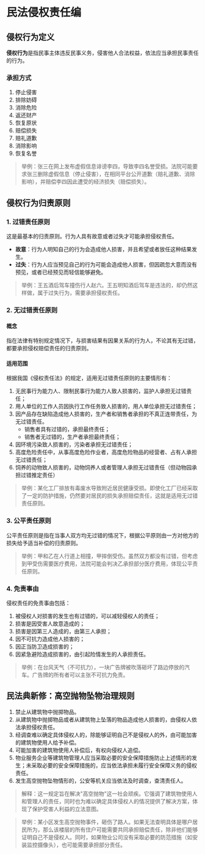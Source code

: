 # 民法侵权责任编


## 侵权行为定义

**侵权行为**是指民事主体违反民事义务，侵害他人合法权益，依法应当承担民事责任的行为。

### 承担方式

1. 停止侵害
2. 排除妨碍
3. 消除危险
4. 返还财产
5. 恢复原状
6. 赔偿损失
7. 赔礼道歉
8. 消除影响
9. 恢复名誉

> 举例：张三在网上发布虚假信息诽谤李四，导致李四名誉受损。法院可能要求张三删除虚假信息（停止侵害），在相同平台公开道歉（赔礼道歉、消除影响），并赔偿李四因此遭受的经济损失（赔偿损失）。

## 侵权行为归责原则

### 1. 过错责任原则

这是最基本的归责原则。行为人具有故意或者过失才可能承担侵权责任。

- **故意**：行为人明知自己的行为会造成他人损害，并且希望或者放任这种结果发生。
- **过失**：行为人应当预见自己的行为可能会造成他人损害，但因疏忽大意而没有预见，或者已经预见而轻信能够避免。

> 举例：王五酒后驾车撞伤行人赵六。王五明知酒后驾车是违法的，却仍然这样做，属于过失行为，需要承担侵权责任。

### 2. 无过错责任原则

#### 概念

指在法律有特别规定情况下，与损害结果有因果关系的行为人，不论其有无过错，都要承担侵权赔偿责任的归责原则。

#### 适用范围

根据我国《侵权责任法》的规定，适用无过错责任原则的主要情形有：

1. 无民事行为能力人、限制民事行为能力人致人损害的，监护人承担无过错责任；
2. 用人单位的工作人员因执行工作任务致人损害的，用人单位承担无过错责任；
3. 因产品存在缺陷造成他人损害的，生产者和销售者承担的不真正连带责任，为无过错责任。
   - 销售者具有过错的，承担最终责任；
   - 销售者无过错的，生产者承担最终责任；
4. 因环境污染致人损害的，污染者承担无过错责任；
5. 高度危险责任中，从事高度危险作业者，高度危险物品的经营者、占有人承担无过错责任；
6. 饲养的动物致人损害的，动物饲养人或者管理人承担无过错责任（但动物园承担过错推定责任）

> 举例：某化工厂排放有毒废水导致附近居民健康受损。即使化工厂已经采取了一定的防护措施，仍然要对居民的损失承担赔偿责任，这就是适用无过错责任原则。

### 3. 公平责任原则

公平责任原则是指在当事人双方均无过错的情况下，根据公平原则由一方对他方的损失给予适当补偿的归责原则。

> 举例：甲和乙在人行道上相撞，甲摔倒受伤。虽然双方都没有过错，但考虑到甲受伤需要医疗费用，法院可能会判决乙承担部分医疗费用，体现公平责任原则。

### 4. 免责事由

侵权责任的免责事由包括：

1. 被侵权人对损害的发生也有过错的，可以减轻侵权人的责任；
2. 损害是因受害人故意造成的；
3. 损害是因第三人造成的，由第三人承担；
4. 因不可抗力造成他人损害的；
5. 因正当防卫造成损害的；
6. 因紧急避险造成损害的，由引起险情发生的人承担责任。

> 举例：在台风天气（不可抗力），一块广告牌被吹落砸坏了路边停放的汽车。广告牌的所有者可以主张不可抗力免责。

## 民法典新修：高空抛物坠物治理规则

1. 禁止从建筑物中抛掷物品。
2. 从建筑物中抛掷物品或者从建筑物上坠落的物品造成他人损害的，由侵权人依法承担侵权责任。
3. 经调查难以确定具体侵权人的，除能够证明自己不是侵权人的外，由可能加害的建筑物使用人给予补偿。
4. 可能加害的建筑物使用人补偿后，有权向侵权人追偿。
5. 物业服务企业等建筑物管理人应当采取必要的安全保障措施防止上述情形的发生；未采取必要的安全保障措施的，应当依法承担未履行安全保障义务的侵权责任。
6. 发生高空抛物坠物情形的，公安等机关应当依法及时调查，查清责任人。

> 解释：这一规定旨在解决"高空抛物"这一社会顽疾。它强调了建筑物使用人和管理人的责任，同时也为难以确定具体侵权人的情况提供了解决方案，体现了保护受害人利益的立法意图。

> 举例：某小区发生高空抛物事件，砸伤了路人。如果无法查明具体是哪户居民所为，那么该楼层的所有住户可能需要共同承担赔偿责任，除非他们能够证明自己不是侵权人。同时，如果物业公司没有采取必要的防范措施（如安装监控摄像头），也可能需要承担部分责任。
